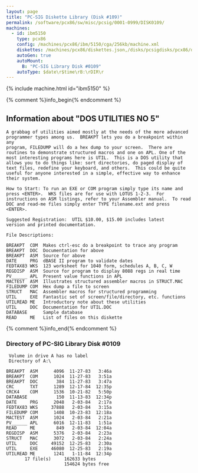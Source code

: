 ```yaml
---
layout: page
title: "PC-SIG Diskette Library (Disk #109)"
permalink: /software/pcx86/sw/misc/pcsig/0001-0999/DISK0109/
machines:
  - id: ibm5150
    type: pcx86
    config: /machines/pcx86/ibm/5150/cga/256kb/machine.xml
    diskettes: /machines/pcx86/diskettes.json,/disks/pcsigdisks/pcx86/diskettes.json
    autoGen: true
    autoMount:
      B: "PC-SIG Library Disk #0109"
    autoType: $date\r$time\rB:\rDIR\r
---
```


{% include machine.html id="ibm5150" %}

{% comment %}info_begin{% endcomment %}

## Information about "DOS UTILITIES NO 5"

    A grabbag of utilities aimed mostly at the needs of the more advanced
    programmer types among us.  BREAKPT lets you do a breakpoint within any
    program, FILEDUMP will do a hex dump to your screen.  There are
    routines to demonstrate structured macros and one on APL. One of the
    most interesting programs here is UTIL.  This is a DOS utility that
    allows you to do things like: sort directories, do paged display of
    text files, redefine your keyboard, and others.  This could be quite
    useful for anyone interested in a simple, effective way to enhance
    their system.
    
    How to Start: To run an EXE or COM program simply type its name and
    press <ENTER>.  WKS files are for use with LOTUS 1-2-3.  For
    instructions on ASM listings, refer to your Assembler manual.  To read
    DOC and read-me files simply enter TYPE filename.ext and press
    <ENTER>.
    
    Suggested Registration:  UTIL $10.00, $15.00 includes latest
    version and printed documentation.
    
    File Descriptions:
    
    BREAKPT  COM  Makes ctrl-esc do a breakpoint to trace any program
    BREAKPT  DOC  Documentation for above
    BREAKPT  ASM  Source for above
    DATE     PRG  dBASE II program to validate dates
    FEDTAX83 WKS  123 worksheet for 1040 form, schedules A, B, C, W
    REGDISP  ASM  Source for program to display 8088 regs in real time
    PV______ APL  Present value functions in APL
    MACTEST  ASM  Illustrates structured assembler macros in STRUCT.MAC
    FILEDUMP COM  Hex dump a file to screen
    STRUCT   MAC  Assembler macros for structured programming
    UTIL     EXE  Fantastic set of screen/file/directory, etc. functions
    UTILREAD ME   Introductory note about these utilities
    UTIL     DOC  Documentation for UTIL.DOC
    DATABASE      Sample database
    READ     ME   List of files on this diskette
{% comment %}info_end{% endcomment %}


### Directory of PC-SIG Library Disk #0109

     Volume in drive A has no label
     Directory of A:\

    BREAKPT  ASM      4096  11-27-83   3:46a
    BREAKPT  COM      1024  11-27-83   3:51a
    BREAKPT  DOC       384  11-27-83   3:47a
    CRC      TXT      1289  12-17-84  12:35p
    CRCK4    COM      1536  10-21-82   5:50p
    DATABASE           150  11-13-83  12:34p
    DATE     PRG      2048   2-03-84   2:17a
    FEDTAX83 WKS     37888   2-03-84   3:15a
    FILEDUMP COM      1408  10-23-83  12:18a
    MACTEST  ASM      1024   2-03-84   2:21a
    PV______ APL      6016  12-11-83   1:51a
    READ     ME        849   2-03-84  12:04a
    REGDISP  ASM      5376   2-03-84   2:23a
    STRUCT   MAC      3072   2-03-84   2:24a
    UTIL     DOC     49152  12-25-83   2:30a
    UTIL     EXE     46080  12-25-83   2:19a
    UTILREAD ME       1241   1-11-84  12:34p
           17 file(s)     162633 bytes
                          154624 bytes free
